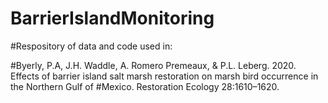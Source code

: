 # BarrierIslandMonitoring

#Respository of data and code used in: 

#Byerly, P.A, J.H. Waddle, A. Romero Premeaux, & P.L. Leberg. 2020. Effects of barrier island salt marsh restoration on marsh bird occurrence in the Northern Gulf of #Mexico. Restoration Ecology 28:1610–1620. 
